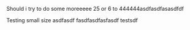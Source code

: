 Should i try to do some moreeeee
25 or 6 to 444444asdfasdfasasdfdf

Testing small size
asdfasdf
fasdfasdfasfasdf
testsdf